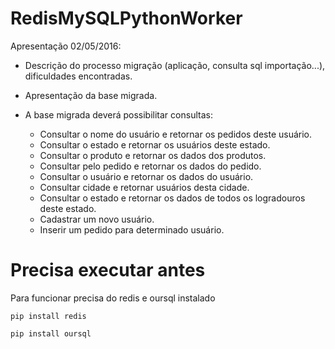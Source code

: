 # RedisMySQLPythonWorker

Apresentação 02/05/2016:
  - Descrição do processo migração (aplicação, consulta sql importação...), dificuldades encontradas.
  - Apresentação da base migrada.
  - A base migrada deverá possibilitar consultas:

    - Consultar o nome do usuário e retornar os pedidos deste usuário.
    - Consultar o estado e retornar os usuários deste estado.
    - Consultar o produto e retornar os dados dos produtos.
    - Consultar pelo pedido e retornar os dados do pedido.
    - Consultar o usuário e retornar os dados do usuário.
    - Consultar cidade e retornar usuários desta cidade.
    - Consultar o estado e retornar os dados de todos os logradouros deste estado.
    - Cadastrar um novo usuário.
    - Inserir um pedido para determinado usuário.


# Precisa executar antes

Para funcionar precisa do redis e oursql instalado

```
pip install redis
```

```
pip install oursql
```
